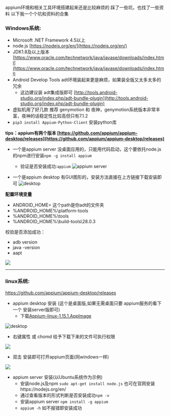 appium环境和相关工具环境搭建起来还是比较麻烦的
踩了一些坑，也找了一些资料
以下我一个个坑和资料的合集
### Windows系统:
- Microsoft .NET Framework 4.5以上
- node.js  [https://nodejs.org/en/](https://nodejs.org/en/)
- JDK1.8及以上版本  [https://www.oracle.com/technetwork/java/javase/downloads/index.html](https://www.oracle.com/technetwork/java/javase/downloads/index.html)
- Android Develop Tools  adt环境装起来更是麻烦，如果装全版又太多太多的冗余
  - 这边建议装 adt集成版即可 [http://tools.android-studio.org/index.php/adt-bundle-plugin](http://tools.android-studio.org/index.php/adt-bundle-plugin)
- 虚拟机用了好几款 推荐 genymotion 和 夜神，genymotion系统版本非常丰富，夜神的话稳定性比较高但只有7.1.2
- ```pip3 install Appium-Python-Client``` 安装python库

**tips：appium有两个版本 [https://github.com/appium/appium-desktop/releases](https://github.com/appium/appium-desktop/releases)**
- 一个是appium server 没桌面应用的，只能用代码启动，这个要依托node.js的npm进行安装```npm -g install appium```
  - 验证是否安装成功:```appium```
![appium server](https://upload-images.jianshu.io/upload_images/20499241-d987a5a0d2e62b49.png?imageMogr2/auto-orient/strip%7CimageView2/2/w/1240)

- 一个是appium desktop 有GUI图形的，安装方法直接在上方链接下载安装即可
![desktop](https://upload-images.jianshu.io/upload_images/20499241-5652f8dc4be10ea6.png?imageMogr2/auto-orient/strip%7CimageView2/2/w/1240)

**配置环境变量**
- ANDROID_HOME=  这个path是你adt的文件夹
- %ANDROID_HOME%\platform-tools
- %ANDROID_HOME%\tools
- %ANDROID_HOME%\build-tools\28.0.3

校验是否添加成功：
- adb version
- java -version
- aapt

![](https://upload-images.jianshu.io/upload_images/20499241-01a8009580b6a311.png?imageMogr2/auto-orient/strip%7CimageView2/2/w/1240)
-- -
### linux系统:
https://github.com/appium/appium-desktop/releases


- appium desktop 安装 (这个是桌面版,如果无需桌面只要 appium服务的看下一个 安装server版即可)
  - 下载[Appium-linux-1.15.1.AppImage](https://github.com/appium/appium-desktop/releases/download/v1.15.1/Appium-linux-1.15.1.AppImage)

![desktop](https://upload-images.jianshu.io/upload_images/20499241-5382337f6911e741.png?imageMogr2/auto-orient/strip%7CimageView2/2/w/1240)

  - 右键属性 或  chomd 给予下载下来的文件可执行权限

![](https://upload-images.jianshu.io/upload_images/20499241-6d7cdcc724ffda09.png?imageMogr2/auto-orient/strip%7CimageView2/2/w/1240)
  - 双击 安装即可打开appium页面(同windows一样)
  
  ![](https://upload-images.jianshu.io/upload_images/20499241-766ec6265157ad09.png?imageMogr2/auto-orient/strip%7CimageView2/2/w/1240)

- appium server 安装(以Ubuntu系统作为示例)
  - 安装node.js及npm ```sudo apt-get install node.js```   也可在官网安装https://nodejs.org/en/
  - 通过查看版本的形式判断是否安装成功```npm -v```
  - 安装appium server ```npm install -g appium```
  - ```appium -h``` 如不报错即安装成功